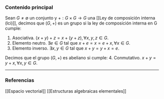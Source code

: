 ### Contenido principal

Sean $G \not = \emptyset$ un conjunto y $+: G \times G \rightarrow G$ una [[Ley de composición interna (lci)]], decimos que $(G,+)$ es un grupo si la ley de composición interna en G cumple:
1. Asociativa. $(x+y)+z = x+(y+z), \forall x,y,z \in G$.
2. Elemento neutro. $\exists e \in G$ tal que $x+e = x = e+x, \forall x \in G$.
3. Elemento inverso. $\exists x,y \in G$ tal que $x+y = y+x = e$.

Decimos que el grupo $(G,+)$ es abeliano si cumple:
4. Conmutativo. $x+y=y+x, \forall x,y \in G$.

--- 
### Referencias
[[Espacio vectorial]]
[[Estructuras algebraicas elementales]]